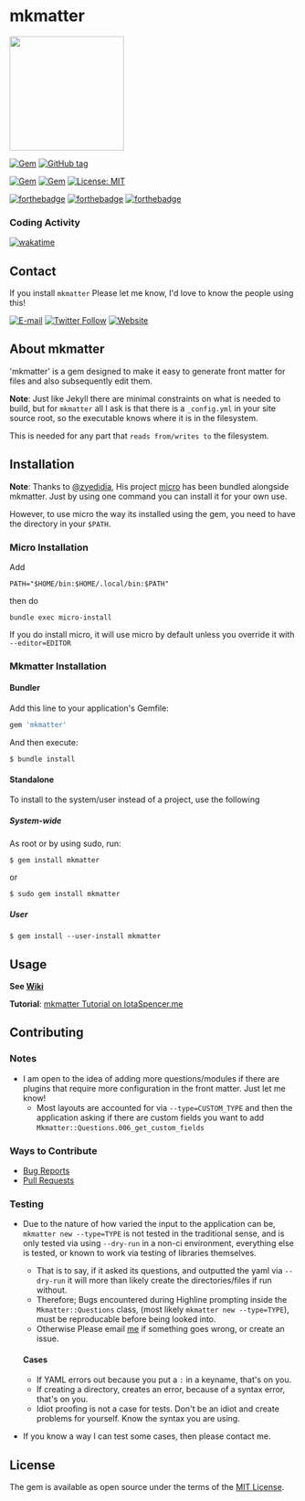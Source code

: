 # mkmatter

<img src="https://uploads.iotaspencer.me/mkmatter_logo_3_face_2.png" width="200px" height="200px">

[![Gem](https://img.shields.io/gem/v/mkmatter.svg?style=for-the-badge)](https://rubygems.org/gems/mkmatter)
[![GitHub tag](https://img.shields.io/github/tag/IotaSpencer/mkmatter.svg?style=for-the-badge)](https://github.com/IotaSpencer/mkmatter/tree/)

[![Gem](https://img.shields.io/gem/dt/mkmatter.svg?style=for-the-badge)](https://rubygems.org/gems/mkmatter)
[![Gem](https://img.shields.io/gem/dtv/mkmatter.svg?style=for-the-badge)](https://rubygems.org/gems/mkmatter)
[![License: MIT](https://img.shields.io/badge/License-MIT-yellow.svg?style=for-the-badge)](https://opensource.org/licenses/MIT)

[![forthebadge](https://forthebadge.com/images/badges/uses-badges.svg)](https://forthebadge.com)
[![forthebadge](https://forthebadge.com/images/badges/built-with-love.svg)](https://forthebadge.com)
[![forthebadge](https://forthebadge.com/images/badges/uses-git.svg)](https://forthebadge.com)

### Coding Activity

[![wakatime](https://wakatime.com/badge/user/5ce38313-6fca-4c1e-b156-14447557e40f/project/339be810-d008-4a2a-8436-fe8675241c36.svg)](https://wakatime.com/badge/user/5ce38313-6fca-4c1e-b156-14447557e40f/project/339be810-d008-4a2a-8436-fe8675241c36)


## Contact

If you install `mkmatter` Please let me know, I'd love to know the people using this!

[![E-mail](https://img.shields.io/badge/Email-Me-green.svg?style=for-the-badge)](mailto:me@iotaspencer.me)
[![Twitter Follow](https://img.shields.io/twitter/follow/KenISpencer.svg?label=Follow%20Me%20on%20Twitter&style=for-the-badge)](https://twitter.com/KenISpencer)
[![Website](https://img.shields.io/website-up-down-green-red/https/iotaspencer.me.svg?label=My%20Site%20-%20IotaSpencer%2Eme&style=for-the-badge)](https://iotaspencer.me)


## About mkmatter

'mkmatter' is a gem designed to make it easy to generate front matter for files and also subsequently edit them.

**Note**: Just like Jekyll there are minimal constraints on what is needed to build, but for `mkmatter` all I ask is that there is a `_config.yml` in your site source root, so the executable knows where it is in the filesystem.

This is needed for any part that `reads from/writes to` the filesystem.

## Installation

**Note**: Thanks to [@zyedidia](https://github.com/zyedidia), His project [micro](https://github.com/zyedidia/micro) has been bundled alongside mkmatter. Just by using one command you can install it for your own use.

However, to use micro the way its installed using the gem, you need to have the directory in your `$PATH`.

### Micro Installation

Add 
```shell
PATH="$HOME/bin:$HOME/.local/bin:$PATH"
```
then do

```
bundle exec micro-install
```

If you do install micro, it will use micro by default unless you override it with `--editor=EDITOR`


### Mkmatter Installation

#### Bundler

Add this line to your application's Gemfile:

```ruby
gem 'mkmatter'
```

And then execute:
```
$ bundle install
```

#### Standalone

To install to the system/user instead of a project, use the following

##### System-wide
As root or by using sudo, run:

```
$ gem install mkmatter
```

or

```
$ sudo gem install mkmatter
```

##### User

```
$ gem install --user-install mkmatter
```


## Usage

**See [Wiki](https://github.com/IotaSpencer/mkmatter/wiki)**

**Tutorial**: [mkmatter Tutorial on IotaSpencer.me](https://iotaspencer.me/2025-XX-XX-mkmatter-tutorial)

## Contributing

### Notes

  * I am open to the idea of adding more questions/modules if there are plugins that require more configuration in the front matter. Just let me know!
    * Most layouts are accounted for via `--type=CUSTOM_TYPE` and then the application asking if there are custom fields you want to add `Mkmatter::Questions.006_get_custom_fields`

### Ways to Contribute

* [Bug Reports](https://github.com/IotaSpencer/mkmatter/issues)
* [Pull Requests](https://github.com/IotaSpencer/mkmatter/pulls)

### Testing

* Due to the nature of how varied the input to the application can be, `mkmatter new --type=TYPE` is not tested in the traditional sense, and is only tested via using `--dry-run` in a non-ci environment, everything else is tested, or known to work via testing of libraries themselves.
  * That is to say, if it asked its questions, and outputted the yaml via `--dry-run` it will more than likely create the directories/files if run without.
  * Therefore; Bugs encountered during Highline prompting inside the `Mkmatter::Questions` class, (most likely `mkmatter new --type=TYPE`), must be reproducable before being looked into.
  * Otherwise Please email [me](mailto:me@iotaspencer.me) if something goes wrong, or create an issue.

  #### Cases
  * If YAML errors out because you put a `:` in a keyname, that's on you.
  * If creating a directory, creates an error, because of a syntax error, that's on you. 
  * Idiot proofing is not a case for tests. Don't be an idiot and create problems for yourself. Know the syntax you are using.
  
* If you know a way I can test some cases, then please contact me.


## License

The gem is available as open source under the terms of the [MIT License](https://opensource.org/licenses/MIT).
